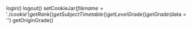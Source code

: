 login()
logout()
setCookieJar($filename='./cookie')
getRank()
getSubjectTimetable()
getLevelGrade()
getGrade($data = '')
getOriginGrade()